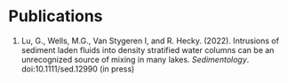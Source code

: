 # Publications
 
<ol reversed>
  <li>Lu, G., Wells, M.G., Van Stygeren I,  and R. Hecky. (2022). Intrusions of sediment laden fluids into density stratified water columns can be an unrecognized source of mixing in many lakes. <i>Sedimentology</i>. doi:10.1111/sed.12990 (in press)</li> 
</ol>